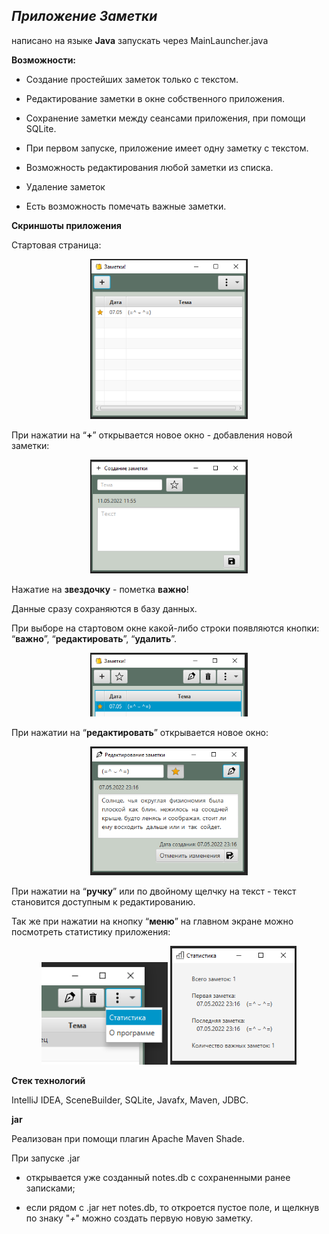 ## _Приложение **Заметки**_
написано на языке **Java**
запускать через MainLauncher.java

**Возможности:**

- Создание простейших заметок только с текстом. 

- Редактирование заметки в окне собственного приложения. 

- Сохранение заметки между сеансами приложения, при помощи SQLite.

- При первом запуске, приложение имеет одну заметку с текстом.

- Возможность редактирования любой заметки из списка.

- Удаление заметок  

- Есть возможность помечать важные заметки.

**Скриншоты приложения**

Стартовая страница:

 <p align="center"><img  src="./readme_assets/hello.PNG" width="50%"></p>

При нажатии на “**+**”  открывается новое окно - добавления новой заметки:

<p align="center"><img  src="./readme_assets/addNote.PNG" width="50%"></p>

Нажатие на **звездочку** - пометка **важно**!

Данные сразу сохраняются в базу данных.

При выборе на стартовом окне какой-либо строки появляются кнопки: “**важно**”, “**редактировать**”, “**удалить**”.

 <p align="center"><img  src="./readme_assets/helloClick.PNG" width="50%"></p>

При нажатии на “**редактировать**” открывается новое окно:

 <p align="center"><img  src="./readme_assets/updateNote.PNG" width="50%"></p>

При нажатии на “**ручку**” или по двойному щелчку на текст - текст становится доступным к редактированию.

Так же при нажатии на кнопку “**меню**” на главном экране можно посмотреть статистику приложения:

 <p align="center"><img  src="./readme_assets/menu.png" width="40%">      <img  src="./readme_assets/statistics.PNG" width="40%"></p>

**Стек технологий**

IntelliJ IDEA, SceneBuilder, SQLite, Javafx, Maven, JDBC.

**jar**

Реализован при помощи плагин Apache Maven Shade.

При запуске .jar 

 - открывается уже созданный notes.db с сохраненными ранее записками;
 
 - если рядом с .jar нет notes.db, то откроется пустое поле, и щелкнув по знаку "*+*" можно создать первую новую заметку.
